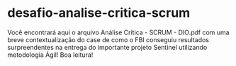 # desafio-analise-critica-scrum

Você encontrará aqui o arquivo Análise Crítica - SCRUM - DIO.pdf com uma breve contextualização do case de como o FBI conseguiu resultados surpreendentes na entrega do importante projeto Sentinel utilizando metodologia Ágil! Boa leitura!
